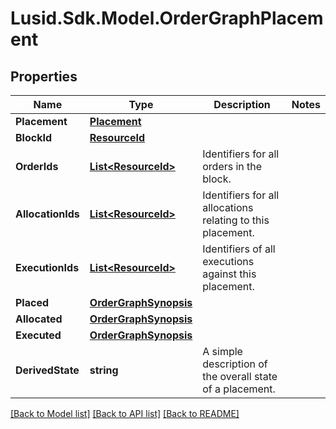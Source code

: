 # Lusid.Sdk.Model.OrderGraphPlacement

## Properties

Name | Type | Description | Notes
------------ | ------------- | ------------- | -------------
**Placement** | [**Placement**](Placement.md) |  | 
**BlockId** | [**ResourceId**](ResourceId.md) |  | 
**OrderIds** | [**List&lt;ResourceId&gt;**](ResourceId.md) | Identifiers for all orders in the block. | 
**AllocationIds** | [**List&lt;ResourceId&gt;**](ResourceId.md) | Identifiers for all allocations relating to this placement. | 
**ExecutionIds** | [**List&lt;ResourceId&gt;**](ResourceId.md) | Identifiers of all executions against this placement. | 
**Placed** | [**OrderGraphSynopsis**](OrderGraphSynopsis.md) |  | 
**Allocated** | [**OrderGraphSynopsis**](OrderGraphSynopsis.md) |  | 
**Executed** | [**OrderGraphSynopsis**](OrderGraphSynopsis.md) |  | 
**DerivedState** | **string** | A simple description of the overall state of a placement. | 

[[Back to Model list]](../README.md#documentation-for-models) [[Back to API list]](../README.md#documentation-for-api-endpoints) [[Back to README]](../README.md)

